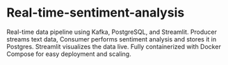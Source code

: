 # Real-time-sentiment-analysis
Real-time data pipeline using Kafka, PostgreSQL, and Streamlit. Producer streams text data, Consumer performs sentiment analysis and stores it in Postgres. Streamlit visualizes the data live. Fully containerized with Docker Compose for easy deployment and scaling.
